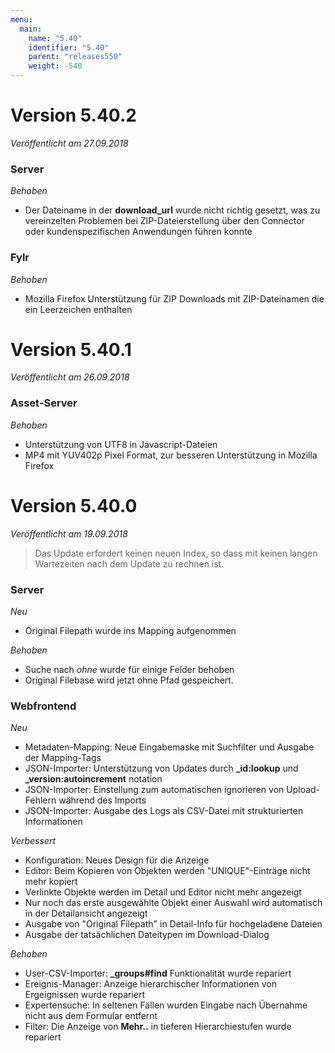 ```yaml
---
menu:
  main:
    name: "5.40"
    identifier: "5.40"
    parent: "releases550"
    weight: -540
---
```


# Version 5.40.2

*Veröffentlicht am 27.09.2018*

### Server

*Behoben*

- Der Dateiname in der **download_url** wurde nicht richtig gesetzt, was zu vereinzelten Problemen bei ZIP-Dateierstellung über den Connector oder kundenspezifischen Anwendungen führen konnte

### Fylr

*Behoben*

- Mozilla Firefox Unterstützung für ZIP Downloads mit ZIP-Dateinamen die ein Leerzeichen enthalten

# Version 5.40.1

*Veröffentlicht am 26.09.2018*

### Asset-Server

*Behoben*

- Unterstützung von UTF8 in Javascript-Dateien
- MP4 mit YUV402p Pixel Format, zur besseren Unterstützung in Mozilla Firefox



# Version 5.40.0

*Veröffentlicht am 19.09.2018*

> Das Update erfordert keinen neuen Index, so dass mit keinen langen Wartezeiten nach dem Update zu rechnen ist.

### Server

*Neu*

- Original Filepath wurde ins Mapping aufgenommen

*Behoben*

- Suche nach *ohne* wurde für einige Felder behoben
- Original Filebase wird jetzt ohne Pfad gespeichert.

### Webfrontend

*Neu*

- Metadaten-Mapping: Neue Eingabemaske mit Suchfilter und Ausgabe der Mapping-Tags
- JSON-Importer: Unterstützung von Updates durch **_id:lookup** und **_version:autoincrement** notation
- JSON-Importer: Einstellung zum automatischen ignorieren von Upload-Fehlern während des Imports
- JSON-Importer: Ausgabe des Logs als CSV-Datei mit strukturierten Informationen

*Verbessert*

- Konfiguration: Neues Design für die Anzeige
- Editor: Beim Kopieren von Objekten werden "UNIQUE"-Einträge nicht mehr kopiert
- Verlinkte Objekte werden im Detail und Editor nicht mehr angezeigt
- Nur noch das erste ausgewählte Objekt einer Auswahl wird automatisch in der Detailansicht angezeigt
- Ausgabe von "Original Filepath" in Detail-Info für hochgeladene Dateien
- Ausgabe der tatsächlichen Dateitypen im Download-Dialog

*Behoben*

- User-CSV-Importer: **_groups#find** Funktionalität wurde repariert
- Ereignis-Manager: Anzeige hierarchischer Informationen von Ergeignissen wurde repariert
- Expertensuche: In seltenen Fällen wurden Eingabe nach Übernahme nicht aus dem Formular entfernt
- Filter: Die Anzeige von **Mehr..** in tieferen Hierarchiestufen wurde repariert





